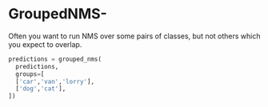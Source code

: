 # GroupedNMS-
Often you want to run NMS over some pairs of classes, but not others which you expect to overlap. 

```python
predictions = grouped_nms(
  predictions,
  groups=[
  ['car','van','lorry'],
  ['dog','cat'],
])
